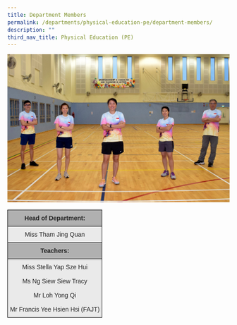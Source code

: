 ```yaml
---
title: Department Members
permalink: /departments/physical-education-pe/department-members/
description: ""
third_nav_title: Physical Education (PE)
---
```

![](/images/2021%20PE%201.jpg)

<style type="text/css">
.tg  {border-collapse:collapse;border-spacing:0;}
.tg td{border-color:black;border-style:solid;border-width:1px;font-family:Arial, sans-serif;font-size:14px;
  overflow:hidden;padding:10px 5px;word-break:normal;}
.tg th{border-color:black;border-style:solid;border-width:1px;font-family:Arial, sans-serif;font-size:14px;
  font-weight:normal;overflow:hidden;padding:10px 5px;word-break:normal;}
.tg .tg-ii8k{background-color:#EAEAEA;color:#222;text-align:center;vertical-align:top}
.tg .tg-pll1{background-color:#B0B0B0;color:#222;font-weight:bold;text-align:center;vertical-align:top}
</style>
<table class="tg">
<thead>
  <tr>
    <th class="tg-pll1">Head of Department:</th>
  </tr>
</thead>
<tbody>
  <tr>
    <td class="tg-ii8k">Miss Tham Jing Quan</td>
  </tr>
  <tr>
    <td class="tg-pll1">Teachers: </td>
  </tr>
  <tr>
    <td class="tg-ii8k">Miss Stella Yap Sze Hui<br><br> Ms Ng Siew Siew Tracy<br><br> Mr Loh Yong Qi <br><br><span style="font-weight:normal"> Mr Francis Yee Hsien Hsi (FAJT)</span> </td>
  </tr>
</tbody>
</table>